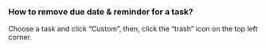 ### How to remove due date & reminder for a task?
Choose a task and click “Custom”, then, click the “trash” icon on the top left corner.
